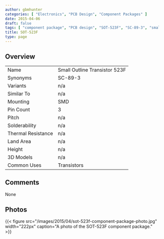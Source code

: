 ```yaml
---
author: gbmhunter
categories: [ "Electronics", "PCB Design", "Component Packages" ]
date: 2015-04-06
draft: false
tags: [ "component package", "PCB design", "SOT-523F", "SC-89-3", "small-outline", "transistor" ]
title: SOT-523F
type: page
---
```


## Overview

<table>
<tbody >
<tr >
<td >Name
</td>
<td >Small Outline Transistor 523F
</td>
</tr>
<tr>
<td>Synonyms</td>
<td>SC-89-3</td>
</tr>
<tr >

<td >Variants
</td>

<td >n/a
</td>
</tr>
<tr >

<td >Similar To
</td>

<td >n/a
</td>
</tr>
<tr >

<td >Mounting
</td>

<td >SMD
</td>
</tr>
<tr >

<td >Pin Count
</td>

<td >3
</td>
</tr>
<tr >

<td >Pitch
</td>

<td >n/a
</td>
</tr>
<tr >

<td >Solderability
</td>

<td >n/a
</td>
</tr>
<tr >

<td >Thermal Resistance
</td>

<td >n/a
</td>
</tr>
<tr >

<td >Land Area
</td>

<td >n/a
</td>
</tr>
<tr >

<td >Height
</td>

<td >n/a
</td>
</tr>
<tr >

<td >3D Models
</td>

<td >n/a
</td>
</tr>
<tr >
<td >Common Uses</td>
<td>Transistors</td>
</tr>
</tbody>
</table>

## Comments

None

## Photos

{{< figure src="/images/2015/04/sot-523f-component-package-photo.jpg" width="222px" caption="A photo of the SOT-523F component package."  >}}